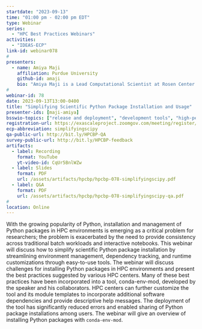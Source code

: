 ```yaml
---
startdate: "2023-09-13"
time: "01:00 pm - 02:00 pm EDT"
type: Webinar
series:
  - "HPC Best Practices Webinars"
activities:
  - "IDEAS-ECP"
link-id: webinar078
#
presenters:
  - name: Amiya Maji
    affiliation: Purdue University
    github-id: amaji
    bio: "Amiya Maji is a Lead Computational Scientist at Rosen Center for Advanced Computing (RCAC) at Purdue University, where he collaborates with faculty and researchers from various scientific domains to optimize their computational and data analysis workflows. Being an avid advocate for software reliability and security, Amiya has developed several algorithms and tools for software testing both during his graduate studies at Purdue ECE and then at RCAC. He co-invented the “Testpilot” regression testing framework at Purdue (HUST17) and also developed the “conda-env-mod” tool for easy deployment of scientific Python applications (HUST20). Amiya currently leads the software build automation project for Purdue’s community clusters. Amiya’s contributions to the Community Cluster program were recognized by the Bravo Award (2020) given to Purdue employees for outstanding achievement. Amiya also served as a fellow of Trusted CI (2021) where he promoted best practices for secure computing."
#
webinar-id: 78
date: 2023-09-13T13:00-0400
title: "Simplifying Scientific Python Package Installation and Usage"
presenter-ids: [maji-amiya]
bsswio-topics: ["release and deployment", "development tools", "high-performance computing (hpc)", “online learning”]
registration-url: https://exascaleproject.zoomgov.com/meeting/register/vJItd-GuqDMjH72ztVT-EYb-lh5hQUtEV0g
ecp-abbreviation: simplifyingscipy
qa-public-url: http://bit.ly/HPCBP-QA
survey-public-url: http://bit.ly/HPCBP-feedback
artifacts:
  - label: Recording
    format: YouTube
    yt-video-id: CqUr5BnlWZw
  - label: Slides
    format: PDF
    url: /assets/artifacts/hpcbp/hpcbp-078-simplifyingscipy.pdf
  - label: Q&A
    format: PDF
    url: /assets/artifacts/hpcbp/hpcbp-078-simplifyingscipy-qa.pdf
#
location: Online
---
```

With the growing popularity of Python, installation and management of Python packages in HPC environments is emerging as a critical problem for researchers; the problem is exacerbated by the need to provide consistency across traditional batch workloads and interactive notebooks. This webinar will discuss how  to simplify scientific Python package installation by streamlining environment management, dependency tracking, and runtime customizations through easy-to-use tools. The webinar will discuss challenges for installing Python packages in HPC environments and present the best practices suggested by various HPC centers. Many of these best practices have been incorporated into a tool, conda-env-mod, developed by the speaker and his collaborators. HPC centers can further customize the tool and its module templates to incorporate additional software dependencies and provide descriptive help messages. The deployment of the tool has significantly reduced errors and enabled sharing of Python package installations among users. The webinar will give an overview of installing Python packages with `conda-env-mod`.
